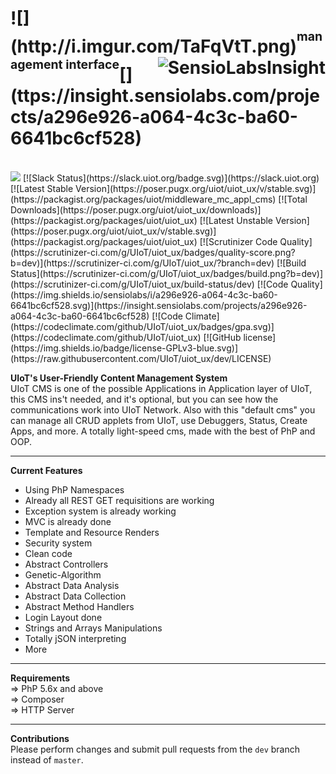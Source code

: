 <h1>![](http://i.imgur.com/TaFqVtT.png)<sup><sup>management interface</sup></sup>[<img alt="SensioLabsInsight" src="https://insight.sensiolabs.com/projects/a296e926-a064-4c3c-ba60-6641bc6cf528/big.png" align="right">](ttps://insight.sensiolabs.com/projects/a296e926-a064-4c3c-ba60-6641bc6cf528)<sub><sub><sup></h1></sup></sub></sub>
<br>
<a href="https://zenhub.com"><img src="https://raw.githubusercontent.com/ZenHubIO/support/master/zenhub-badge.png"></a> [![Slack Status](https://slack.uiot.org/badge.svg)](https://slack.uiot.org)
[![Latest Stable Version](https://poser.pugx.org/uiot/uiot_ux/v/stable.svg)](https://packagist.org/packages/uiot/middleware_mc_appl_cms) [![Total Downloads](https://poser.pugx.org/uiot/uiot_ux/downloads)](https://packagist.org/packages/uiot/uiot_ux) [![Latest Unstable Version](https://poser.pugx.org/uiot/uiot_ux/v/stable.svg)](https://packagist.org/packages/uiot/uiot_ux) [![Scrutinizer Code Quality](https://scrutinizer-ci.com/g/UIoT/uiot_ux/badges/quality-score.png?b=dev)](https://scrutinizer-ci.com/g/UIoT/uiot_ux/?branch=dev) [![Build Status](https://scrutinizer-ci.com/g/UIoT/uiot_ux/badges/build.png?b=dev)](https://scrutinizer-ci.com/g/UIoT/uiot_ux/build-status/dev) [![Code Quality](https://img.shields.io/sensiolabs/i/a296e926-a064-4c3c-ba60-6641bc6cf528.svg)](https://insight.sensiolabs.com/projects/a296e926-a064-4c3c-ba60-6641bc6cf528) [![Code Climate](https://codeclimate.com/github/UIoT/uiot_ux/badges/gpa.svg)](https://codeclimate.com/github/UIoT/uiot_ux) [![GitHub license](https://img.shields.io/badge/license-GPLv3-blue.svg)](https://raw.githubusercontent.com/UIoT/uiot_ux/dev/LICENSE)

<b>UIoT's User-Friendly Content Management System</b><br>
UIoT CMS is one of the possible Applications in Application layer of UIoT, this CMS ins't needed, and it's optional, but you can see how the communications work into UIoT Network. Also with this "default cms" you can manage all CRUD applets from UIoT, use Debuggers, Status, Create Apps, and more. A totally light-speed cms, made with the best of PhP and OOP.

----------------------------------------------------

<b>Current Features</b><br>
- Using PhP Namespaces
- Already all REST GET requisitions are working
- Exception system is already working
- MVC is already done
- Template and Resource Renders
- Security system
- Clean code
- Abstract Controllers
- Genetic-Algorithm
- Abstract Data Analysis
- Abstract Data Collection
- Abstract Method Handlers
- Login Layout done
- Strings and Arrays Manipulations
- Totally jSON interpreting
- More

----------------------------------------------------

<b>Requirements</b><br>
 &#8658; PhP 5.6x and above<br/>
 &#8658; Composer<br/>
 &#8658; HTTP Server<br/>

----------------------------------------------------

<b>Contributions</b><br>
Please perform changes and submit pull requests from the ``dev`` branch instead of ``master``.
